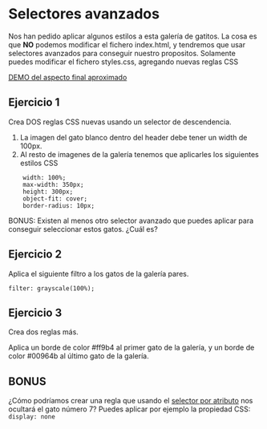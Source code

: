 # Selectores avanzados

Nos han pedido aplicar algunos estilos a esta galería de gatitos.
La cosa es que **NO** podemos modificar el fichero index.html, y tendremos que usar selectores avanzados para conseguir nuestro propositos. Solamente puedes modificar el fichero styles.css, agregando nuevas reglas CSS

[DEMO del aspecto final aproximado](https://omiras.github.io/selectores-avanzados/)

## Ejercicio 1

Crea DOS reglas CSS nuevas usando un selector de descendencia.

1. La imagen del gato blanco dentro del header debe tener un width de 100px.
2. Al resto de imagenes de la galería tenemos que aplicarles los siguientes estilos CSS

```
    width: 100%;
    max-width: 350px;
    height: 300px;
    object-fit: cover;
    border-radius: 10px;

```

BONUS: Existen al menos otro selector avanzado que puedes aplicar para conseguir seleccionar estos gatos. ¿Cuál es?

## Ejercicio 2
Aplica el siguiente filtro a los gatos de la galería pares.
```
filter: grayscale(100%);
```

## Ejercicio 3
Crea dos reglas más.

Aplica un borde de color #ff9b4 al primer gato de la galería, y un borde de color #00964b al último gato de la galería.

## BONUS

¿Cómo podríamos crear una regla que usando el [selector por atributo](https://www.w3schools.com/css/css_attribute_selectors.asp) nos ocultará el gato número 7? Puedes aplicar por ejemplo la propiedad CSS: `display: none`
